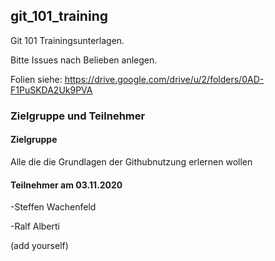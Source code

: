 ## git_101_training

Git 101 Trainingsunterlagen.

Bitte Issues nach Belieben anlegen.

Folien siehe: https://drive.google.com/drive/u/2/folders/0AD-F1PuSKDA2Uk9PVA

### Zielgruppe und Teilnehmer

#### Zielgruppe
Alle die die Grundlagen der Githubnutzung erlernen wollen

#### Teilnehmer am 03.11.2020

-Steffen Wachenfeld

-Ralf Alberti

(add yourself)
